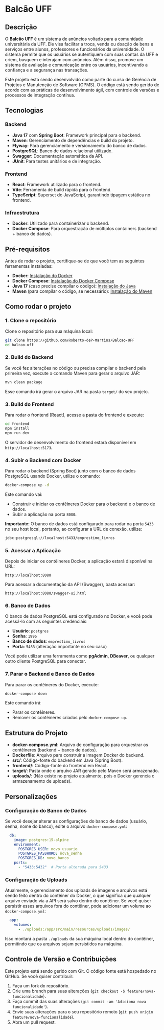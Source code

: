 
# Balcão UFF

## Descrição

O **Balcão UFF** é um sistema de anúncios voltado para a comunidade universitária da UFF. Ele visa facilitar a troca, venda ou doação de bens e serviços entre alunos, professores e funcionários da universidade. O sistema permite que os usuários se autentiquem com suas contas da UFF e criem, busquem e interajam com anúncios. Além disso, promove um sistema de avaliação e comunicação entre os usuários, incentivando a confiança e a segurança nas transações.

Este projeto está sendo desenvolvido como parte do curso de Gerência de Projetos e Manutenção de Software (GPMS). O código está sendo gerido de acordo com as práticas de desenvolvimento ágil, com controle de versões e processos de integração contínua.

## Tecnologias

### Backend
- **Java 17** com **Spring Boot**: Framework principal para o backend.
- **Maven**: Gerenciamento de dependências e build do projeto.
- **Flyway**: Para gerenciamento e versionamento do banco de dados.
- **PostgreSQL**: Banco de dados relacional utilizado.
- **Swagger**: Documentação automática da API.
- **JUnit**: Para testes unitários e de integração.

### Frontend
- **React**: Framework utilizado para o frontend.
- **Vite**: Ferramenta de build rápida para o frontend.
- **TypeScript**: Superset do JavaScript, garantindo tipagem estática no frontend.

### Infraestrutura
- **Docker**: Utilizado para containerizar o backend.
- **Docker Compose**: Para orquestração de múltiplos containers (backend + banco de dados).

## Pré-requisitos

Antes de rodar o projeto, certifique-se de que você tem as seguintes ferramentas instaladas:

- **Docker**: [Instalação do Docker](https://docs.docker.com/get-docker/)
- **Docker Compose**: [Instalação do Docker Compose](https://docs.docker.com/compose/install/)
- **Java 17** (caso precise compilar o código): [Instalação do Java](https://adoptium.net/)
- **Maven** (para compilar o código, se necessário): [Instalação do Maven](https://maven.apache.org/install.html)

## Como rodar o projeto

### 1. Clone o repositório

Clone o repositório para sua máquina local:

```bash
git clone https://github.com/Roberto-deP-Martins/Balcao-UFF
cd balcao-uff
```

### 2. Build do Backend

Se você fez alterações no código ou precisa compilar o backend pela primeira vez, execute o comando Maven para gerar o arquivo JAR:

```bash
mvn clean package
```

Esse comando irá gerar o arquivo JAR na pasta `target/` do seu projeto.

### 3. Build do Frontend

Para rodar o frontend (React), acesse a pasta do frontend e execute:

```bash
cd frontend
npm install
npm run dev
```

O servidor de desenvolvimento do frontend estará disponível em `http://localhost:5173`.

### 4. Subir o Backend com Docker

Para rodar o backend (Spring Boot) junto com o banco de dados PostgreSQL usando Docker, utilize o comando:

```bash
docker-compose up -d
```

Este comando vai:
- Construir e iniciar os contêineres Docker para o backend e o banco de dados.
- Subir a aplicação na porta `8080`.

**Importante**: O banco de dados está configurado para rodar na porta `5433` no seu host local, portanto, ao configurar a URL de conexão, utilize:

```bash
jdbc:postgresql://localhost:5433/emprestimo_livros
```

### 5. Acessar a Aplicação

Depois de iniciar os contêineres Docker, a aplicação estará disponível na URL:

```
http://localhost:8080
```

Para acessar a documentação da API (Swagger), basta acessar:

```
http://localhost:8080/swagger-ui.html
```

### 6. Banco de Dados

O banco de dados PostgreSQL está configurado no Docker, e você pode acessá-lo com as seguintes credenciais:

- **Usuário**: `postgres`
- **Senha**: `1996`
- **Banco de dados**: `emprestimo_livros`
- **Porta**: `5433` (alteração importante no seu caso)

Você pode utilizar uma ferramenta como **pgAdmin**, **DBeaver**, ou qualquer outro cliente PostgreSQL para conectar.

### 7. Parar o Backend e Banco de Dados

Para parar os contêineres do Docker, execute:

```bash
docker-compose down
```

Este comando irá:
- Parar os contêineres.
- Remover os contêineres criados pelo `docker-compose up`.

## Estrutura do Projeto

- **docker-compose.yml**: Arquivo de configuração para orquestrar os contêineres (backend + banco de dados).
- **Dockerfile**: Arquivo para construir a imagem Docker do backend.
- **src/**: Código-fonte do backend em Java (Spring Boot).
- **frontend/**: Código-fonte do frontend em React.
- **target/**: Pasta onde o arquivo JAR gerado pelo Maven será armazenado.
- **uploads/**: (Não existe no projeto atualmente, pois o Docker gerencia o armazenamento de uploads).

## Personalizações

### Configuração do Banco de Dados

Se você desejar alterar as configurações do banco de dados (usuário, senha, nome do banco), edite o arquivo `docker-compose.yml`:

```yaml
  db:
    image: postgres:15-alpine
    environment:
      POSTGRES_USER: novo_usuario
      POSTGRES_PASSWORD: nova_senha
      POSTGRES_DB: novo_banco
    ports:
      - "5433:5432"  # Porta alterada para 5433
```

### Configuração de Uploads

Atualmente, o gerenciamento dos uploads de imagens e arquivos está sendo feito dentro do contêiner do Docker, o que significa que qualquer arquivo enviado via a API será salvo dentro do contêiner. Se você quiser persistir esses arquivos fora do contêiner, pode adicionar um volume ao `docker-compose.yml`:

```yaml
  app:
    volumes:
      - ./uploads:/app/src/main/resources/uploads/images/
```

Isso montará a pasta `./uploads` da sua máquina local dentro do contêiner, permitindo que os arquivos sejam persistidos na máquina.

## Controle de Versão e Contribuições

Este projeto está sendo gerido com Git. O código fonte está hospedado no GitHub. Se você quiser contribuir:

1. Faça um fork do repositório.
2. Crie uma branch para suas alterações (`git checkout -b feature/nova-funcionalidade`).
3. Faça commit das suas alterações (`git commit -am 'Adiciona nova funcionalidade'`).
4. Envie suas alterações para o seu repositório remoto (`git push origin feature/nova-funcionalidade`).
5. Abra um pull request.

